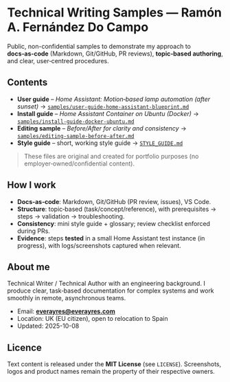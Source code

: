 # Technical Writing Samples — Ramón A. Fernández Do Campo

Public, non-confidential samples to demonstrate my approach to **docs‑as‑code** (Markdown, Git/GitHub, PR reviews), **topic‑based authoring**, and clear, user‑centred procedures.

## Contents
- **User guide** – *Home Assistant: Motion‑based lamp automation (after sunset)* → [`samples/user-guide-home-assistant-blueprint.md`](samples/user-guide-home-assistant-blueprint.md)
- **Install guide** – *Home Assistant Container on Ubuntu (Docker)* → [`samples/install-guide-docker-ubuntu.md`](samples/install-guide-docker-ubuntu.md)
- **Editing sample** – *Before/After for clarity and consistency* → [`samples/editing-sample-before-after.md`](samples/editing-sample-before-after.md)
- **Style guide** – short, working style guide → [`STYLE_GUIDE.md`](STYLE_GUIDE.md)

> These files are original and created for portfolio purposes (no employer‑owned/confidential content).

## How I work
- **Docs‑as‑code**: Markdown, Git/GitHub (PR review, issues), VS Code.  
- **Structure**: topic‑based (task/concept/reference), with prerequisites → steps → validation → troubleshooting.  
- **Consistency**: mini style guide + glossary; review checklist enforced during PRs.  
- **Evidence**: steps **tested** in a small Home Assistant test instance (in progress), with logs/screenshots captured when relevant.

## About me
Technical Writer / Technical Author with an engineering background. I produce clear, task‑based documentation for complex systems and work smoothly in remote, asynchronous teams.
- Email: **everayres@everayres.com**
- Location: UK (EU citizen), open to relocation to Spain
- Updated: 2025-10-08

## Licence
Text content is released under the **MIT License** (see `LICENSE`). Screenshots, logos and product names remain the property of their respective owners.
